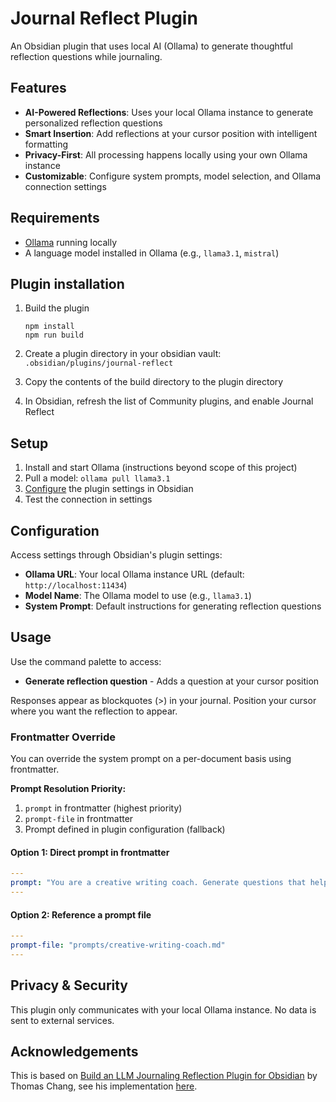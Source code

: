 # Journal Reflect Plugin

An Obsidian plugin that uses local AI (Ollama) to generate thoughtful reflection questions while journaling.

## Features

- **AI-Powered Reflections**: Uses your local Ollama instance to generate personalized reflection questions
- **Smart Insertion**: Add reflections at your cursor position with intelligent formatting
- **Privacy-First**: All processing happens locally using your own Ollama instance
- **Customizable**: Configure system prompts, model selection, and Ollama connection settings

## Requirements

- [Ollama](https://ollama.ai/) running locally
- A language model installed in Ollama (e.g., `llama3.1`, `mistral`)

## Plugin installation

1. Build the plugin
    ```console
    npm install
    npm run build
    ```

2. Create a plugin directory in your obsidian vault: `.obsidian/plugins/journal-reflect`
3. Copy the contents of the build directory to the plugin directory
4. In Obsidian, refresh the list of Community plugins, and enable Journal Reflect

## Setup

1. Install and start Ollama (instructions beyond scope of this project)
2. Pull a model: `ollama pull llama3.1`
3. [Configure](#configuration) the plugin settings in Obsidian
4. Test the connection in settings

## Configuration

Access settings through Obsidian's plugin settings:

- **Ollama URL**: Your local Ollama instance URL (default: `http://localhost:11434`)
- **Model Name**: The Ollama model to use (e.g., `llama3.1`)
- **System Prompt**: Default instructions for generating reflection questions

## Usage

Use the command palette to access:
- **Generate reflection question** - Adds a question at your cursor position

Responses appear as blockquotes (>) in your journal. Position your cursor where you want the reflection to appear.

### Frontmatter Override
You can override the system prompt on a per-document basis using frontmatter.

**Prompt Resolution Priority:**
1. `prompt` in frontmatter (highest priority)
2. `prompt-file` in frontmatter
3. Prompt defined in plugin configuration (fallback)

#### Option 1: Direct prompt in frontmatter
```yaml
---
prompt: "You are a creative writing coach. Generate questions that help explore character motivations and plot development."
---
```

#### Option 2: Reference a prompt file
```yaml
---
prompt-file: "prompts/creative-writing-coach.md"
---
```

## Privacy & Security

This plugin only communicates with your local Ollama instance. No data is sent to external services.

## Acknowledgements

This is based on [Build an LLM Journaling Reflection Plugin for Obsidian](https://thomaschang.me/blog/obsidian-reflect) by Thomas Chang, see his implementation [here](https://github.com/tchbw/obsidian-reflect/).
